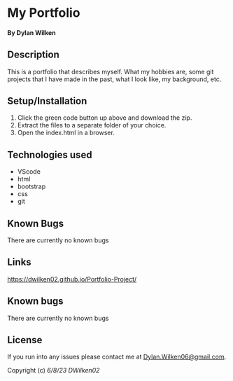 # My Portfolio

#### By **Dylan Wilken**

## Description

This is a portfolio that describes myself. What my hobbies are, some git projects that I have made in the past, what I look like, my background, etc.

## Setup/Installation

1. Click the green code button up above and download the zip.
2. Extract the files to a separate folder of your choice.
3. Open the index.html in a browser.

## Technologies used

* VScode
* html
* bootstrap
* css
* git

## Known Bugs

There are currently no known bugs

## Links

https://dwilken02.github.io/Portfolio-Project/

## Known bugs

There are currently no known bugs

## License

If you run into any issues please contact me at Dylan.Wilken06@gmail.com.

Copyright (c) _6/8/23_ _DWilken02_